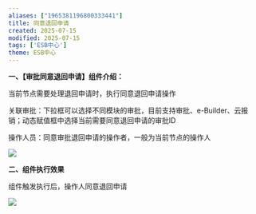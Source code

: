 ```yaml
---
aliases: ["1965381196800333441"]
title: 同意退回申请
created: 2025-07-15
modified: 2025-07-15
tags: ['ESB中心']
theme: ESB中心
---
```


**一、【审批同意退回申请】组件介绍：**

当前节点需要处理退回申请时，执行同意退回申请操作

关联审批：下拉框可以选择不同模块的审批，目前支持审批、e-Builder、云报销；动态赋值框中选择当前需要同意退回申请的审批ID

操作人员：同意审批退回申请的操作者，一般为当前节点的操作人

![](aacdd0bef4b1ea079e2ff1ed43ecb6be.jpg)

**二、组件执行效果**

组件触发执行后，操作人同意退回申请

![](14ae24c10a791e33c007ff2fbd7cede3.jpg)